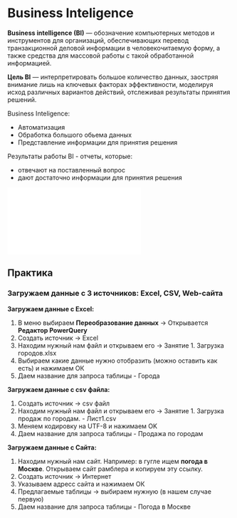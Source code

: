 # Business Inteligence

<strong>Business intelligence (BI)</strong> — обозначение компьютерных методов и инструментов для организаций, обеспечивающих перевод транзакционной деловой информации в человекочитаемую форму, а также средства для массовой работы с такой обработанной информацией.

<strong>Цель BI</strong> — интерпретировать большое количество данных, заостряя внимание лишь на ключевых факторах эффективности, моделируя исход различных вариантов действий, отслеживая результаты принятия решений.

Business Inteligence:
- Автоматизация
- Обработка большого обьема данных
- Представление информации для принятия решения

Результаты работы BI - отчеты, которые:
- отвечают на поставленный вопрос
- дают достаточно информации для принятия решения

[![power bi](</1 Что такое PowerBI?/readme.md>)](</1 Что такое PowerBI?/readme.md>)

## Практика
### Загружаем данные с 3 источников: Excel, CSV, Web-сайта 

<strong> Загружаем данные с Excel:</strong>
1. В меню выбираем <strong>Переобразование данных</strong> -> Открывается <strong>Редактор PowerQuery</strong>
2. Создать источник -> Excel
3. Находим нужный нам файл и открываем его -> Занятие 1. Загрузка городов.xlsx
4. Выбираем какие данные нужно отобразить (можно оставить как есть) и нажимаем ОК
5. Даем название для запроса таблицы - Города

<strong> Загружаем данные с csv файла:</strong>
1. Создать источник -> csv файл
2. Находим нужный нам файл и открываем его -> Занятие 1. Загрузка продаж по городам. - Лист1.csv
3. Меняем кодировку на UTF-8 и нажимаем OK
4. Даем название для запроса таблицы - Продажа по городам

<strong> Загружаем данные с Сайта: </strong>
1. Находим нужный нам сайт. Например: в гугле ищем <strong>погода в Москве</strong>. Открываем сайт рамблера и копируем эту ссылку.
2. Создать источник -> Интернет
3. Указываем адресс сайта и нажимаем ОК
4. Предлагаемые таблицы -> выбираем нужную (в нашем случае первую)
5. Даем название для запроса таблицы - Погода в Москве 
